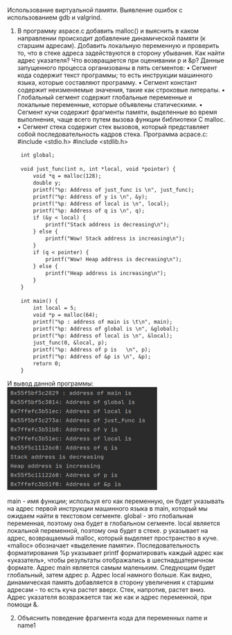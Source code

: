 Использование виртуальной памяти. Выявление ошибок с использованием gdb и valgrind.
1) В программу aspace.c добавить malloc() и выяснить в каком направлении происходит добавление динамической памяти (к старшим адресам). Добавить локальную переменную и проверить то, что в стеке адреса задействуются в сторону убывания. Как найти адрес указателя? Что возвращается при оценивании p и &p? 
Данные запущенного процесса организованы в пять сегментов: 
• Сегмент кода содержит текст программы; то есть инструкции машинного языка, которые составляют программу. 
• Сегмент констант содержит неизменяемые значения, такие как строковые литералы. 
• Глобальный сегмент содержит глобальные переменные и локальные переменные, которые объявлены статическими. 
• Сегмент кучи содержит фрагменты памяти, выделенные во время выполнения, чаще всего путем вызова функции библиотеки C malloc. 
• Сегмент стека содержит стек вызовов, который представляет собой последовательность кадров стека.
Программа acpace.c:
        #include <stdio.h>
        #include <stdlib.h>

        int global;

        void just_func(int n, int *local, void *pointer) {
            void *q = malloc(128);
            double y;
            printf("%p: Address of just_func is \n", just_func);
            printf("%p: Address of y is \n", &y);
            printf("%p: Address of local is \n", local);
            printf("%p: Address of q is \n", q);
            if (&y < local) {
                printf("Stack address is decreasing\n");
            } else {
                printf("Wow! Stack address is increasing\n");
            }
            if (q < pointer) {
                printf("Wow! Heap address is decreasing\n");
            } else {
                printf("Heap address is increasing\n");
            }
        }

        int main() {
            int local = 5;
            void *p = malloc(64);
            printf("%p : address of main is \t\n", main);
            printf("%p: Address of global is \n", &global);
            printf("%p: Address of local is \n", &local);
            just_func(0, &local, p);
            printf("%p: Address of p is   \n", p);
            printf("%p: Address of &p is \n", &p);
            return 0;
        }
       
И вывод данной программы:
![Иллюстрация](https://github.com/sergeevaevi/Operating-Systems/raw/master/image/output.png)

main - имя функции; используя его как переменную, он будет указывать на адрес первой инструкции машинного языка в main, который мы ожидаем найти в текстовом сегменте. 
global - это глобальная переменная, поэтому она будет в глобальном сегменте. 
local является локальной переменной, поэтому она будет в стеке. 
p указывает на адрес, возвращаемый malloc, который выделяет пространство в куче. 
«malloc» обозначает «выделение памяти». Последовательность форматирования %p указывает printf форматировать каждый адрес как «указатель», чтобы результаты отображались в шестнадцатеричном формате.
Адрес main является самым маленьким. Следующим будет глобальный, затем адрес p. Адрес local намного больше.
Как видно, динамическая память добавляется в сторону увеличения к старшим адресам - то есть куча растет вверх.
Стек, напротив, растет вниз.
Адрес указателя возвражается так же как и адрес переменной, при помощи &.

2) Объяснить поведение фрагмента кода для переменных name и name1

